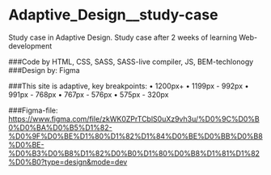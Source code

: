 # Adaptive_Design__study-case
Study case in Adaptive Design.
Study case after 2 weeks of learning Web-development 

###Code by HTML, CSS, SASS, SASS-live compiler, JS, BEM-techlonogy 
###Design by: Figma

###This site is adaptive, key breakpoints:
• 1200px+
• 1199px - 992px
• 991px - 768px
• 767px - 576px
• 575px - 320px

###Figma-file: https://www.figma.com/file/zkWK0ZPrTCblS0uXz9vh3u/%D0%9C%D0%B0%D0%BA%D0%B5%D1%82-%D0%9F%D0%BE%D1%80%D1%82%D1%84%D0%BE%D0%BB%D0%B8%D0%BE-%D0%B3%D0%B8%D1%82%D0%B0%D1%80%D0%B8%D1%81%D1%82%D0%B0?type=design&mode=dev

